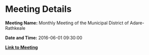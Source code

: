 # Meeting Details

**Meeting Name:** Monthly Meeting of the Municipal District of Adare-Rathkeale

**Date and Time:** 2016-06-01 09:30:00

**[Link to Meeting](https://www.limerick.ie/council/whats-on/monthly-meeting-municipal-district-adare-rathkeale-26)**
